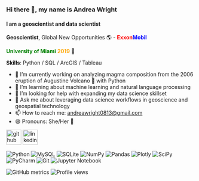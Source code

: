### Hi there 👋, my name is Andrea Wright
#### I am a **geoscientist** and **data scientist**
**Geoscientist**, Global New Opportunities 🌎 - <span style="color:red">**Exxon**</span><span style="color:blue">**Mobil**</span>

<span style="color:green">**University of Miami**</span><span style="color:orange"> **2019**</span> 🙌

**Skills**: Python /  SQL / ArcGIS / Tableau

- 🔭 I’m currently working on analyzing magma composition from the 2006 eruption of Augustine Volcano 🌋 with Python 
- 🌱 I’m learning about machine learning and natural language processing 
- 🤔 I’m looking for help with expanding my data science skillset 
- 💬 Ask me about leveraging data science workflows in geoscience and geospatial technology 
- 📫 How to reach me: andreawright0813@gmail.com 
- 😄 Pronouns: She/Her 🌈



[<img src='https://cdn.jsdelivr.net/npm/simple-icons@3.0.1/icons/github.svg' alt='github' height='40'>](https://github.com/awright813)  [<img src='https://cdn.jsdelivr.net/npm/simple-icons@3.0.1/icons/linkedin.svg' alt='linkedin' height='40'>](https://www.linkedin.com/in/andrea-wright8/)  

![Python](https://img.shields.io/badge/python-3670A0?style=for-the-badge&logo=python&logoColor=ffdd54)
![MySQL](https://img.shields.io/badge/mysql-%2300f.svg?style=for-the-badge&logo=mysql&logoColor=white)
![SQLite](https://img.shields.io/badge/sqlite-%2307405e.svg?style=for-the-badge&logo=sqlite&logoColor=white)
![NumPy](https://img.shields.io/badge/numpy-%23013243.svg?style=for-the-badge&logo=numpy&logoColor=white)
![Pandas](https://img.shields.io/badge/pandas-%23150458.svg?style=for-the-badge&logo=pandas&logoColor=white)
![Plotly](https://img.shields.io/badge/Plotly-%233F4F75.svg?style=for-the-badge&logo=plotly&logoColor=white)
![SciPy](https://img.shields.io/badge/SciPy-%230C55A5.svg?style=for-the-badge&logo=scipy&logoColor=%white)
![PyCharm](https://img.shields.io/badge/pycharm-143?style=for-the-badge&logo=pycharm&logoColor=black&color=black&labelColor=green)
![Git](https://img.shields.io/badge/git-%23F05033.svg?style=for-the-badge&logo=git&logoColor=white)
![Jupyter Notebook](https://img.shields.io/badge/jupyter-%23FA0F00.svg?style=for-the-badge&logo=jupyter&logoColor=white)

![GitHub metrics](https://metrics.lecoq.io/awright813)
![Profile views](https://gpvc.arturio.dev/awright813)  
